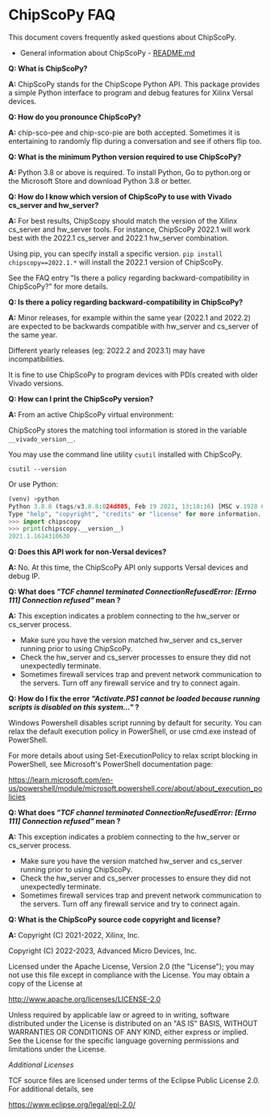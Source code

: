 # ChipScoPy FAQ

This document covers frequently asked questions about ChipScoPy.

- General information about ChipScoPy - [README.md](README.md)

**Q: What is ChipScoPy?**

**A:** ChipScoPy stands for the ChipScope Python API. This package provides a simple Python interface to program and debug features for Xilinx Versal devices.

**Q: How do you pronounce ChipScoPy?**

**A:** chip-sco-pee and chip-sco-pie are both accepted. Sometimes it is entertaining to randomly flip during a conversation and see if others flip too.

**Q: What is the minimum Python version required to use ChipScoPy?**

**A:** Python 3.8 or above is required. To install Python, Go to python.org or the Microsoft Store and download Python 3.8 or better. 

**Q: How do I know which version of ChipScoPy to use with Vivado cs_server and hw_server?**

**A:** For best results, ChipScopy should match the version of the Xilinx cs_server and hw_server tools. For instance, ChipScoPy 2022.1 will work best with the 2022.1 cs_server and 2022.1 hw_server combination. 

Using pip, you can specify install a specific version. `pip install chipscopy==2022.1.*` will install the 2022.1 version of ChipScoPy.

See the FAQ entry "Is there a policy regarding backward-compatibility in ChipScoPy?" for more details.

**Q: Is there a policy regarding backward-compatibility in ChipScoPy?**

**A:** Minor releases, for example within the same year (2022.1 and 2022.2) are expected to be backwards compatible with hw_server and cs_server of the same year. 

Different yearly releases (eg: 2022.2 and 2023.1) may have incompatibilities. 

It is fine to use ChipScoPy to program devices with PDIs created with older Vivado versions.

**Q: How can I print the ChipScoPy version?**

**A:** From an active ChipScoPy virtual environment:

ChipScoPy stores the matching tool information is stored in the variable `__vivado_version__`.

You may use the command line utility `csutil` installed with ChipScoPy.
```
csutil --version
```

Or use Python:

```python
(venv) >python
Python 3.8.8 (tags/v3.8.8:024d805, Feb 19 2021, 13:18:16) [MSC v.1928 64 bit (AMD64)] on win32
Type "help", "copyright", "credits" or "license" for more information.
>>> import chipscopy
>>> print(chipscopy.__version__)
2021.1.1614310630
```

**Q: Does this API work for non-Versal devices?**

**A:** No. At this time, the ChipScoPy API only supports Versal devices and debug IP.

**Q: What does *"TCF channel terminated ConnectionRefusedError: [Errno 111] Connection refused"* mean ?**

**A:** This exception indicates a problem connecting to the hw_server or cs_server process.

- Make sure you have the version matched hw_server and cs_server running prior to using ChipScoPy.
- Check the hw_server and cs_server processes to ensure they did not unexpectedly terminate.
- Sometimes firewall services trap and prevent network communication to the servers. Turn off any firewall service and try to connect again.

**Q: How do I fix the error *"Activate.PS1 cannot be loaded because running scripts is disabled on this system..."* ?**

Windows Powershell disables script running by default for security. You can relax the default execution policy in PowerShell, or use cmd.exe instead of PowerShell.

For more details about using Set-ExecutionPolicy to relax script blocking in PowerShell, see Microsoft's PowerShell documentation page:

https://learn.microsoft.com/en-us/powershell/module/microsoft.powershell.core/about/about_execution_policies

**Q: What does *"TCF channel terminated ConnectionRefusedError: [Errno 111] Connection refused"* mean ?**

**A:** This exception indicates a problem connecting to the hw_server or cs_server process.

- Make sure you have the version matched hw_server and cs_server running prior to using ChipScoPy.
- Check the hw_server and cs_server processes to ensure they did not unexpectedly terminate.
- Sometimes firewall services trap and prevent network communication to the servers. Turn off any firewall service and try to connect again.

**Q: What is the ChipScoPy source code copyright and license?**

**A:** Copyright (C) 2021-2022, Xilinx, Inc.

Copyright (C) 2022-2023, Advanced Micro Devices, Inc.

Licensed under the Apache License, Version 2.0 (the "License"); you may not use this file except in compliance with the License. You may obtain a copy of the License at

http://www.apache.org/licenses/LICENSE-2.0

Unless required by applicable law or agreed to in writing, software distributed under the License is distributed on an "AS IS" BASIS, WITHOUT WARRANTIES OR CONDITIONS OF ANY KIND, either express or implied. See the License for the specific language governing permissions and limitations under the License.

*Additional Licenses*

TCF source files are licensed under terms of the Eclipse Public License 2.0. For additional details, see

https://www.eclipse.org/legal/epl-2.0/
